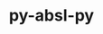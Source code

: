 ---
title: "py-absl-py"
layout: cache
categories: [package, develop-2023-09-03]
meta: {"versions": ["1.4.0"], "compilers": ["apple-clang@=14.0.0", "gcc@=11.3.0"], "oss": ["ubuntu22.04", "ventura"], "platforms": ["darwin", "linux"], "targets": ["aarch64", "x86_64_v3"], "stacks": ["ml-darwin-aarch64-mps", "ml-linux-x86_64-cpu", "ml-linux-x86_64-cuda", "ml-linux-x86_64-rocm", "root"], "num_specs": 7, "num_specs_by_stack": {"ml-darwin-aarch64-mps": 2, "root": 7, "ml-linux-x86_64-cpu": 5, "ml-linux-x86_64-cuda": 5, "ml-linux-x86_64-rocm": 5}}
spec_details: [{"hash": "6hp5i7wcat2zeb4dflslmnfdfpu5qhh7", "compiler": "apple-clang@=14.0.0", "versions": ["1.4.0"], "os": "ventura", "platform": "darwin", "target": "aarch64", "variants": ["build_system=python_pip"], "stacks": ["ml-darwin-aarch64-mps", "root"], "size": "-", "tarball": "https://binaries.spack.io/releases/develop-2023-09-03/build_cache/darwin-ventura-aarch64/apple-clang-14.0.0/py-absl-py-1.4.0/darwin-ventura-aarch64-apple-clang-14.0.0-py-absl-py-1.4.0-6hp5i7wcat2zeb4dflslmnfdfpu5qhh7.spack"}, {"hash": "kpmzsovsldzyfdnh7isl2xfh3imcisvi", "compiler": "apple-clang@=14.0.0", "versions": ["1.4.0"], "os": "ventura", "platform": "darwin", "target": "aarch64", "variants": ["build_system=python_pip"], "stacks": ["ml-darwin-aarch64-mps", "root"], "size": "-", "tarball": "https://binaries.spack.io/releases/develop-2023-09-03/build_cache/darwin-ventura-aarch64/apple-clang-14.0.0/py-absl-py-1.4.0/darwin-ventura-aarch64-apple-clang-14.0.0-py-absl-py-1.4.0-kpmzsovsldzyfdnh7isl2xfh3imcisvi.spack"}, {"hash": "2hrbq4wdhnqftwf3fm7r5i3pdsz4mcwg", "compiler": "gcc@=11.3.0", "versions": ["1.4.0"], "os": "ubuntu22.04", "platform": "linux", "target": "x86_64_v3", "variants": ["build_system=python_pip"], "stacks": ["ml-linux-x86_64-cpu", "ml-linux-x86_64-cuda", "ml-linux-x86_64-rocm", "root"], "size": "-", "tarball": "https://binaries.spack.io/releases/develop-2023-09-03/build_cache/linux-ubuntu22.04-x86_64_v3/gcc-11.3.0/py-absl-py-1.4.0/linux-ubuntu22.04-x86_64_v3-gcc-11.3.0-py-absl-py-1.4.0-2hrbq4wdhnqftwf3fm7r5i3pdsz4mcwg.spack"}, {"hash": "uoiopybpdb36ymsdun7f3wkyswxeldvy", "compiler": "gcc@=11.3.0", "versions": ["1.4.0"], "os": "ubuntu22.04", "platform": "linux", "target": "x86_64_v3", "variants": ["build_system=python_pip"], "stacks": ["ml-linux-x86_64-cpu", "ml-linux-x86_64-cuda", "ml-linux-x86_64-rocm", "root"], "size": "-", "tarball": "https://binaries.spack.io/releases/develop-2023-09-03/build_cache/linux-ubuntu22.04-x86_64_v3/gcc-11.3.0/py-absl-py-1.4.0/linux-ubuntu22.04-x86_64_v3-gcc-11.3.0-py-absl-py-1.4.0-uoiopybpdb36ymsdun7f3wkyswxeldvy.spack"}, {"hash": "na5yr5um62fmiiehfs3nfr5whivr3yaz", "compiler": "gcc@=11.3.0", "versions": ["1.4.0"], "os": "ubuntu22.04", "platform": "linux", "target": "x86_64_v3", "variants": ["build_system=python_pip"], "stacks": ["ml-linux-x86_64-cpu", "ml-linux-x86_64-cuda", "ml-linux-x86_64-rocm", "root"], "size": "-", "tarball": "https://binaries.spack.io/releases/develop-2023-09-03/build_cache/linux-ubuntu22.04-x86_64_v3/gcc-11.3.0/py-absl-py-1.4.0/linux-ubuntu22.04-x86_64_v3-gcc-11.3.0-py-absl-py-1.4.0-na5yr5um62fmiiehfs3nfr5whivr3yaz.spack"}, {"hash": "snolq5vqr6nwri56xvbe3zqvxtfs6736", "compiler": "gcc@=11.3.0", "versions": ["1.4.0"], "os": "ubuntu22.04", "platform": "linux", "target": "x86_64_v3", "variants": ["build_system=python_pip"], "stacks": ["ml-linux-x86_64-cpu", "ml-linux-x86_64-cuda", "ml-linux-x86_64-rocm", "root"], "size": "-", "tarball": "https://binaries.spack.io/releases/develop-2023-09-03/build_cache/linux-ubuntu22.04-x86_64_v3/gcc-11.3.0/py-absl-py-1.4.0/linux-ubuntu22.04-x86_64_v3-gcc-11.3.0-py-absl-py-1.4.0-snolq5vqr6nwri56xvbe3zqvxtfs6736.spack"}, {"hash": "uwozhz4us7cgfgeqyzsx743mtrrcanll", "compiler": "gcc@=11.3.0", "versions": ["1.4.0"], "os": "ubuntu22.04", "platform": "linux", "target": "x86_64_v3", "variants": ["build_system=python_pip"], "stacks": ["ml-linux-x86_64-cpu", "ml-linux-x86_64-cuda", "ml-linux-x86_64-rocm", "root"], "size": "-", "tarball": "https://binaries.spack.io/releases/develop-2023-09-03/build_cache/linux-ubuntu22.04-x86_64_v3/gcc-11.3.0/py-absl-py-1.4.0/linux-ubuntu22.04-x86_64_v3-gcc-11.3.0-py-absl-py-1.4.0-uwozhz4us7cgfgeqyzsx743mtrrcanll.spack"}]
---